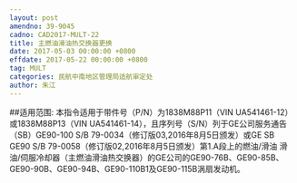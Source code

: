 ```yaml
---
layout: post
amendno: 39-9045
cadno: CAD2017-MULT-22
title: 主燃油滑油热交换器更换
date: 2017-05-03 00:00:00 +0800
effdate: 2017-05-22 00:00:00 +0800
tag: MULT
categories: 民航中南地区管理局适航审定处
author: 朱江
---
```


##适用范围:
本指令适用于带件号（P/N）为1838M88P11（VIN UA541461-12）或1838M88P13（VIN UA541461-14），且序列号（S/N）列于GE公司服务通告（SB）GE90-100 S/B 79-0034（修订版03,2016年8月5日颁发）或GE SB GE90 S/B 79-0058（修订版02,2016年8月5日颁发）第1.A段上的燃油/滑油 滑油/伺服冷却器（主燃油滑油热交换器）的GE公司的GE90-76B、GE90-85B、GE90-90B、GE90-94B、GE90-110B1及GE90-115B涡扇发动机。

